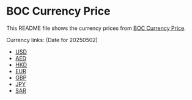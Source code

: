 # BOC Currency Price

This README file shows the currency prices from [BOC Currency Price](https://www.boc.cn/sourcedb/whpj/).

Currency links: (Date for 20250502)

- [USD](https://bocurrencyprice.techina.science/BOC_CURRENCY_PRICE/USD/20250502.json)
- [AED](https://bocurrencyprice.techina.science/BOC_CURRENCY_PRICE/AED/20250502.json)
- [HKD](https://bocurrencyprice.techina.science/BOC_CURRENCY_PRICE/HKD/20250502.json)
- [EUR](https://bocurrencyprice.techina.science/BOC_CURRENCY_PRICE/EUR/20250502.json)
- [GBP](https://bocurrencyprice.techina.science/BOC_CURRENCY_PRICE/GBP/20250502.json)
- [JPY](https://bocurrencyprice.techina.science/BOC_CURRENCY_PRICE/JPY/20250502.json)
- [SAR](https://bocurrencyprice.techina.science/BOC_CURRENCY_PRICE/SAR/20250502.json)

